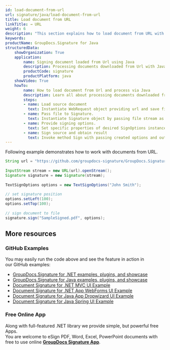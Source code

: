 ```yaml
---
id: load-document-from-url
url: signature/java/load-document-from-url
title: Load document from URL
linkTitle: → URL
weight: 6
description: "This section explains how to load document from URL with GroupDocs.Signature API."
keywords: 
productName: GroupDocs.Signature for Java
structuredData:
    showOrganization: True
    application:    
        name: Signing document loaded from Url using Java    
        description: Processing documents downloaded from Url with Java language by GroupDocs.Signature for Java APIs
        productCode: signature
        productPlatform: java 
    showVideo: True
    howTo:
        name: How to load document from Url and process via Java 
        description: Learn all about processing documents downloaded from Url with Java
        steps:
        - name: Load source document
          text: Instantiate WebRequest object providing url and save file to stream. 
        - name: Pass file to Signature. 
          text: Instantiate Signature object by passing file stream as a constructor parameter.
        - name: Provide signing options. 
          text: Set specific properties of desired SignOptions instance.
        - name: Sign source and obtain result 
          text: Invoke method Sign with passing created options and output file data. You can save signed file using file path or stream.
---
```

Following example demonstrates how to work with documents from URL.

```java
String url = "https://github.com/groupdocs-signature/GroupDocs.Signature-for-.NET/blob/master/Examples/Resources/SampleFiles/sample.pdf?raw=true";
 
InputStream stream = new URL(url).openStream();
Signature signature = new Signature(stream);
 
TextSignOptions options = new TextSignOptions("John Smith");
 
// set signature position
options.setLeft(100);
options.setTop(100);
 
// sign document to file
signature.sign("SampleSigned.pdf", options);
```

## More resources

### GitHub Examples 

You may easily run the code above and see the feature in action in our GitHub examples:

*   [GroupDocs.Signature for .NET examples, plugins, and showcase](https://github.com/groupdocs-signature/GroupDocs.Signature-for-.NET)    
*   [GroupDocs.Signature for Java examples, plugins, and showcase](https://github.com/groupdocs-signature/GroupDocs.Signature-for-Java)    
*   [Document Signature for .NET MVC UI Example](https://github.com/groupdocs-signature/GroupDocs.Signature-for-.NET-MVC)    
*   [Document Signature for .NET App WebForms UI Example](https://github.com/groupdocs-signature/GroupDocs.Signature-for-.NET-WebForms)    
*   [Document Signature for Java App Dropwizard UI Example](https://github.com/groupdocs-signature/GroupDocs.Signature-for-Java-Dropwizard)   
*   [Document Signature for Java Spring UI Example](https://github.com/groupdocs-signature/GroupDocs.Signature-for-Java-Spring)
    

### Free Online App 

Along with full-featured .NET library we provide simple, but powerful free Apps.  
You are welcome to eSign PDF, Word, Excel, PowerPoint documents with free to use online **[GroupDocs Signature App](https://products.groupdocs.app/signature)**.

